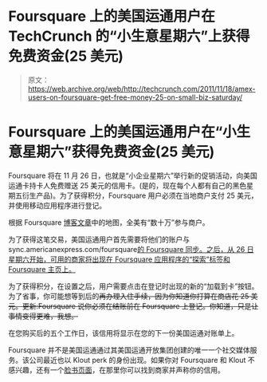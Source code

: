 # Foursquare 上的美国运通用户在 TechCrunch 的“小生意星期六”上获得免费资金(25 美元)

> 原文：<https://web.archive.org/web/http://techcrunch.com/2011/11/18/amex-users-on-foursquare-get-free-money-25-on-small-biz-saturday/>

# Foursquare 上的美国运通用户在“小生意星期六”获得免费资金(25 美元)

Foursquare 将在 11 月 26 日，也就是“小企业星期六”举行新的促销活动，向美国运通卡持卡人免费赠送 25 美元的信用卡。(是的，现在每个人都有自己的黑色星期五衍生产品)。为了获得积分，Foursquare 用户必须在当地商户支付 25 美元，并使用移动应用程序进行登记。

根据 Foursquare [博客文章](https://web.archive.org/web/20230204120827/http://blog.foursquare.com/2011/11/18/want-to-get-25-for-spending-25-of-course-you-do/)中的地图，全美有“数十万”参与商户。

为了获得这笔交易，美国运通用户首先需要将他们的账户与 sync.americanexpress.com/foursquare[的 Foursquare 同步。之后，从 26 日星期六开始，可用的商家将出现在 Foursquare 应用程序的“探索”标签和 Foursquare 主页上。](https://web.archive.org/web/20230204120827/http://sync.americanexpress.com/foursquare)

为了获得积分，在设置之后，用户需要点击在登记时出现的新的“加载到卡”按钮。为了省事，你可能想等到后的~~再办理入住手续，因为你知道你打算在商店花 25 美元。更新:Foursquare 说你必须在结账前在 Foursquare 上登记。你知道，只是让事情变得更难，我想。~~

在您购买后的五个工作日，该信用将显示在您的下一份美国运通对账单上。

Foursquare 并不是美国运通通过其美国运通开放集团创建的唯一一个社交媒体服务。该公司最近也以 Klout perk 的身份出现。如果你对 Foursquare 和 Klout 不感兴趣，还有一个[脸书页面](https://web.archive.org/web/20230204120827/https://www.facebook.com/SmallBusinessSaturday?sk=app_183558821725512)，在那里你可以找到商家并声称你的信用。